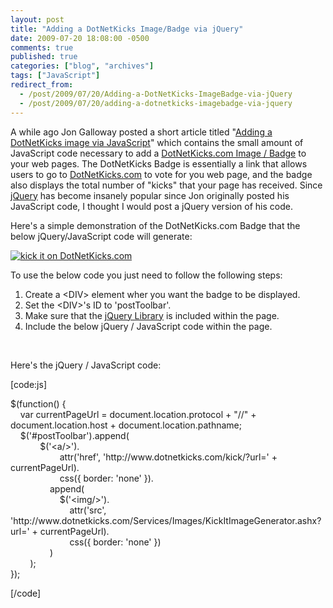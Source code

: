 ```yaml
---
layout: post
title: "Adding a DotNetKicks Image/Badge via jQuery"
date: 2009-07-20 18:08:00 -0500
comments: true
published: true
categories: ["blog", "archives"]
tags: ["JavaScript"]
redirect_from: 
  - /post/2009/07/20/Adding-a-DotNetKicks-ImageBadge-via-jQuery
  - /post/2009/07/20/adding-a-dotnetkicks-imagebadge-via-jquery
---
```

<!-- more -->
<p>A while ago Jon Galloway posted a short article titled "<a href="http://weblogs.asp.net/jgalloway/archive/2007/03/08/adding-a-dotnetkicks-image-via-javascript.aspx">Adding a DotNetKicks image via JavaScript</a>" which contains the small amount of JavaScript code necessary to add a <a href="http://www.dotnetkicks.com/docs/kickitbadge">DotNetKicks.com Image / Badge</a> to your web pages. The DotNetKicks Badge is essentially a link that allows users to go to <a href="http://dotnetkicks.com">DotNetKicks.com</a> to vote for you web page, and the badge also displays the total number of "kicks" that your page has received. Since <a href="http://jquery.com">jQuery</a> has become insanely popular since Jon originally posted his JavaScript code, I thought I would post a jQuery version of his code.</p>
<p>Here's a simple demonstration of the DotNetKicks.com Badge that the below jQuery/JavaScript code will generate:</p>
<p><a href="http://www.dotnetkicks.com/kick/?url=http%3A%2F%2Fpietschsoft.com%2Fpost%2F2009%2F07%2F20%2FAdding-a-DotNetKicks-ImageBadge-via-jQuery.aspx"><img src="http://www.dotnetkicks.com/Services/Images/KickItImageGenerator.ashx?url=http%3A%2F%2Fpietschsoft.com%2Fpost%2F2009%2F07%2F20%2FAdding-a-DotNetKicks-ImageBadge-via-jQuery.aspx&amp;bgcolor=0099FF" border="0" alt="kick it on DotNetKicks.com" /></a></p>
<p>To use the below code you just need to follow the following steps:</p>
<ol>
<li>Create a &lt;DIV&gt; element wher you want the badge to be displayed.</li>
<li>Set the &lt;DIV&gt;'s ID to 'postToolbar'.</li>
<li>Make sure that the <a href="http://jquery.com">jQuery Library</a> is included within the page.</li>
<li>Include the below jQuery / JavaScript code within the page.</li>
</ol>
<p>&nbsp;</p>
<p>Here's the jQuery / JavaScript code:</p>
<p>[code:js]</p>
<p>$(function() {<br />&nbsp;&nbsp;&nbsp; var currentPageUrl = document.location.protocol + "//" + document.location.host + document.location.pathname;<br />&nbsp;&nbsp;&nbsp; $('#postToolbar').append(<br />&nbsp;&nbsp;&nbsp;&nbsp;&nbsp;&nbsp;&nbsp;&nbsp;&nbsp;&nbsp;&nbsp; $('&lt;a/&gt;').<br />&nbsp;&nbsp;&nbsp;&nbsp;&nbsp;&nbsp;&nbsp;&nbsp;&nbsp;&nbsp;&nbsp;&nbsp;&nbsp;&nbsp;&nbsp;&nbsp;&nbsp;&nbsp;&nbsp; attr('href', 'http://www.dotnetkicks.com/kick/?url=' + currentPageUrl).<br />&nbsp;&nbsp;&nbsp;&nbsp;&nbsp;&nbsp;&nbsp;&nbsp;&nbsp;&nbsp;&nbsp;&nbsp;&nbsp;&nbsp;&nbsp;&nbsp;&nbsp;&nbsp;&nbsp; css({ border: 'none' }).<br />&nbsp;&nbsp;&nbsp;&nbsp;&nbsp;&nbsp;&nbsp;&nbsp;&nbsp;&nbsp;&nbsp;&nbsp;&nbsp;&nbsp;&nbsp; append(<br />&nbsp;&nbsp;&nbsp;&nbsp;&nbsp;&nbsp;&nbsp;&nbsp;&nbsp;&nbsp;&nbsp;&nbsp;&nbsp;&nbsp;&nbsp;&nbsp;&nbsp;&nbsp;&nbsp; $('&lt;img/&gt;').<br />&nbsp;&nbsp;&nbsp;&nbsp;&nbsp;&nbsp;&nbsp;&nbsp;&nbsp;&nbsp;&nbsp;&nbsp;&nbsp;&nbsp;&nbsp;&nbsp;&nbsp;&nbsp;&nbsp;&nbsp;&nbsp;&nbsp;&nbsp; attr('src', 'http://www.dotnetkicks.com/Services/Images/KickItImageGenerator.ashx?url=' + currentPageUrl).<br />&nbsp;&nbsp;&nbsp;&nbsp;&nbsp;&nbsp;&nbsp;&nbsp;&nbsp;&nbsp;&nbsp;&nbsp;&nbsp;&nbsp;&nbsp;&nbsp;&nbsp;&nbsp;&nbsp;&nbsp;&nbsp;&nbsp;&nbsp; css({ border: 'none' })<br />&nbsp;&nbsp;&nbsp;&nbsp;&nbsp;&nbsp;&nbsp;&nbsp;&nbsp;&nbsp;&nbsp;&nbsp;&nbsp;&nbsp;&nbsp; )<br />&nbsp;&nbsp;&nbsp;&nbsp;&nbsp;&nbsp;&nbsp; );<br />});</p>
<p>[/code]</p>
